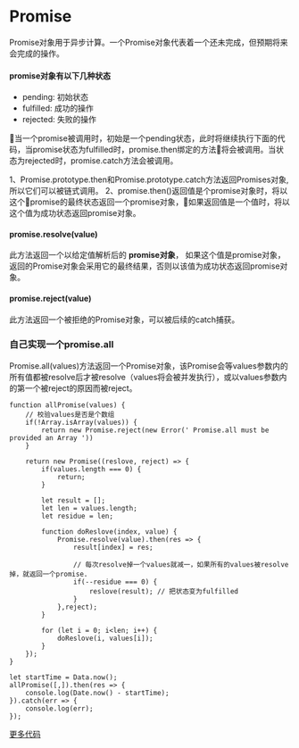 # Promise
Promise对象用于异步计算。一个Promise对象代表着一个还未完成，但预期将来会完成的操作。

#### promise对象有以下几种状态
- pending: 初始状态
- fulfilled: 成功的操作
- rejected: 失败的操作

当一个promise被调用时，初始是一个pending状态，此时将继续执行下面的代码，当promise状态为fulfilled时，promise.then绑定的方法将会被调用。当状态为rejected时，promise.catch方法会被调用。

1、Promise.prototype.then和Promise.prototype.catch方法返回Promises对象, 所以它们可以被链式调用。
2、promise.then()返回值是个promise对象时，将以这个promise的最终状态返回一个promise对象，如果返回值是一个值时，将以这个值为成功状态返回promise对象。

#### promise.resolve(value)
此方法返回一个以给定值解析后的 **promise对象**， 如果这个值是promise对象，返回的Promise对象会采用它的最终结果，否则以该值为成功状态返回promise对象。

#### promise.reject(value)
此方法返回一个被拒绝的Promise对象，可以被后续的catch捕获。


### 自己实现一个promise.all
Promise.all(values)方法返回一个Promise对象，该Promise会等values参数内的所有值都被resolve后才被resolve（values将会被并发执行），或以values参数内的第一个被reject的原因而被reject。

```
function allPromise(values) {
    // 校验values是否是个数组
    if(!Array.isArray(values)) {
        return new Promise.reject(new Error(' Promise.all must be provided an Array '))
    }

    return new Promise((reslove, reject) => {
        if(values.length === 0) {
            return;
        }

        let result = []; 
        let len = values.length;
        let residue = len;

        function doReslove(index, value) {
            Promise.resolve(value).then(res => {
                result[index] = res;

                // 每次resolve掉一个values就减一，如果所有的values被resolve掉，就返回一个promise.
                if(--residue === 0) {
                    reslove(result); // 把状态变为fulfilled
                }
            },reject);   
        }

        for (let i = 0; i<len; i++) {
            doReslove(i, values[i]);
        }
    });
}

let startTime = Data.now();
allPromise([,]).then(res => {
    console.log(Date.now() - startTime);
}).catch(err => {
    console.log(err);
});
```
[更多代码](index.js)







